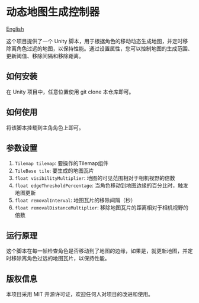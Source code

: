 # 动态地图生成控制器

[English](https://github.com/make-game-modules/dynamic-tilemap-controller/blob/main/README.md)

这个项目提供了一个 Unity 脚本，用于根据角色的移动动态生成地图，并定时移除离角色过远的地图，以保持性能。通过设置属性，您可以控制地图的生成范围、更新阈值、移除间隔和移除距离。

## 如何安装

在 Unity 项目中，任意位置使用 git clone 本仓库即可。

## 如何使用

将该脚本挂载到主角角色上即可。

## 参数设置

1. `Tilemap tilemap`: 要操作的Tilemap组件
2. `TileBase tile`: 要生成的地图瓦片
3. `float visibilityMultiplier`: 地图的可见范围相对于相机视野的倍数
4. `float edgeThresholdPercentage`: 当角色移动到地图边缘的百分比时，触发地图更新
5. `float removalInterval`: 地图瓦片的移除间隔（秒）
6. `float removalDistanceMultiplier`: 移除地图瓦片的距离相对于相机视野的倍数

## 运行原理

这个脚本在每一帧检查角色是否移动到了地图的边缘，如果是，就更新地图，并定时移除离角色过远的地图瓦片，以保持性能。

## 版权信息

本项目采用 MIT 开源许可证，欢迎任何人对项目的改进和使用。
